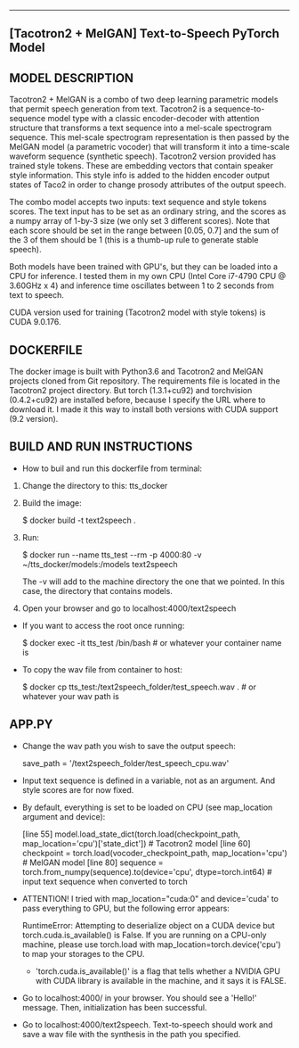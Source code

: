 -------------------------------------------------
[Tacotron2 + MelGAN] Text-to-Speech PyTorch Model
-------------------------------------------------

MODEL DESCRIPTION
-----------------
Tacotron2 + MelGAN is a combo of two deep learning parametric models that permit speech generation from text. Tacotron2 is a sequence-to-sequence model type with a classic encoder-decoder with attention structure that transforms a text sequence into a mel-scale spectrogram sequence. This mel-scale spectrogram representation is then passed by the MelGAN model (a parametric vocoder) that will transform it into a time-scale waveform sequence (synthetic speech).
Tacotron2 version provided has trained style tokens. These are embedding vectors that contain speaker style information. This style info is added to the hidden encoder output states of Taco2 in order to change prosody attributes of the output speech. 

The combo model accepts two inputs: text sequence and style tokens scores. The text input has to be set as an ordinary string, and the scores as a numpy array of 1-by-3 size (we only set 3 different scores). Note that each score should be set in the range between [0.05, 0.7] and the sum of the 3 of them should be 1 (this is a thumb-up rule to generate stable speech).

Both models have been trained with GPU's, but they can be loaded into a CPU for inference. I tested them in my own CPU (Intel Core i7-4790 CPU @ 3.60GHz x 4) and inference time oscillates between 1 to 2 seconds from text to speech.  

CUDA version used for training (Tacotron2 model with style tokens) is CUDA 9.0.176.

 
DOCKERFILE
----------
The docker image is built with Python3.6 and Tacotron2 and MelGAN projects cloned from Git repository. The requirements file is located in the Tacotron2 project directory. But torch (1.3.1+cu92) and torchvision (0.4.2+cu92) are installed before, because I specify the URL where to download it. I made it this way to install both versions with CUDA support (9.2 version). 


BUILD AND RUN INSTRUCTIONS
--------------------------
- How to buil and run this dockerfile from terminal:

1) Change the directory to this: tts_docker

2) Build the image:

    $ docker build -t text2speech .

3) Run:

    $ docker run --name tts_test --rm -p 4000:80 -v ~/tts_docker/models:/models text2speech

    The -v will add to the machine directory the one that we pointed. In this case, the directory that contains models.

4) Open your browser and go to localhost:4000/text2speech


- If you want to access the root once running:

    $ docker exec -it tts_test /bin/bash   # or whatever your container name is


- To copy the wav file from container to host:

    $ docker cp tts_test:/text2speech_folder/test_speech.wav .   # or whatever your wav path is


APP.PY
------

- Change the wav path you wish to save the output speech:

    save_path = '/text2speech_folder/test_speech_cpu.wav'

- Input text sequence is defined in a variable, not as an argument. And style scores are for now fixed.

- By default, everything is set to be loaded on CPU (see map_location argument and device):

    [line 55] model.load_state_dict(torch.load(checkpoint_path, map_location='cpu')['state_dict'])  # Tacotron2 model
    [line 60] checkpoint = torch.load(vocoder_checkpoint_path, map_location='cpu')  # MelGAN model
    [line 80] sequence = torch.from_numpy(sequence).to(device='cpu', dtype=torch.int64)  # input text sequence when converted to torch

- ATTENTION! I tried with map_location="cuda:0" and device='cuda' to pass everything to GPU, but the following error appears:

    RuntimeError: Attempting to deserialize object on a CUDA device but torch.cuda.is_available() is False. If you are running on a CPU-only machine, please use torch.load with map_location=torch.device('cpu') to map your storages to the CPU.

    - 'torch.cuda.is_available()' is a flag that tells whether a NVIDIA GPU with CUDA library is available in the machine, and it says it is FALSE.

- Go to localhost:4000/ in your browser. You should see a 'Hello!' message. Then, initialization has been successful.

- Go to localhost:4000/text2speech. Text-to-speech should work and save a wav file with the synthesis in the path you specified.
